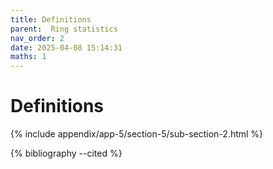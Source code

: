 ```yaml
---
title: Definitions
parent:  Ring statistics
nav_order: 2
date: 2025-04-08 15:14:31
maths: 1
---
```


# Definitions

{% include appendix/app-5/section-5/sub-section-2.html %}

{% bibliography --cited %}

